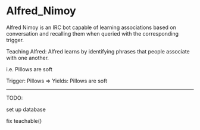 # Alfred_Nimoy

Alfred Nimoy is an IRC bot capable of learning associations based on conversation and recalling them when queried with the corresponding trigger. 

Teaching Alfred:
Alfred learns by identifying phrases that people associate with one another.


i.e. Pillows are soft 


Trigger: Pillows =>
Yields: Pillows are soft

-------
TODO:

set up database

fix teachable()


